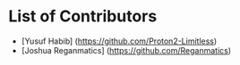 # List of Contributors
* [Yusuf Habib] (https://github.com/Proton2-Limitless)
* [Joshua Reganmatics] (https://github.com/Reganmatics)
